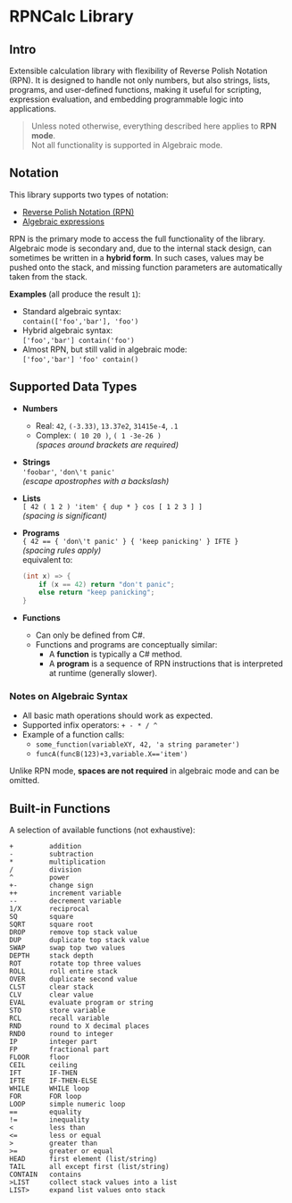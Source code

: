 # RPNCalc Library

## Intro

Extensible calculation library with flexibility of Reverse Polish Notation (RPN). It is designed to handle not only numbers, but also strings, lists, programs, and user-defined functions, making it useful for scripting, expression evaluation, and embedding programmable logic into applications.

> Unless noted otherwise, everything described here applies to **RPN mode**.  
> Not all functionality is supported in Algebraic mode.

## Notation

This library supports two types of notation:

- [Reverse Polish Notation (RPN)](https://en.wikipedia.org/wiki/Reverse_Polish_notation)
- [Algebraic expressions](https://en.wikipedia.org/wiki/Algebraic_expression)

RPN is the primary mode to access the full functionality of the library. Algebraic mode is secondary and, due to the internal stack design, can sometimes be written in a **hybrid form**. In such cases, values may be pushed onto the stack, and missing function parameters are automatically taken from the stack.

**Examples** (all produce the result `1`):

- Standard algebraic syntax:  
  ```contain(['foo','bar'], 'foo')```
- Hybrid algebraic syntax:  
  ```['foo','bar'] contain('foo')```
- Almost RPN, but still valid in algebraic mode:  
  ```['foo','bar'] 'foo' contain()```

## Supported Data Types

- **Numbers**
  - Real: `42`, `(-3.33)`, `13.37e2`, `31415e-4`, `.1`  
  - Complex: `( 10 20 )`, `( 1 -3e-26 )`  
    *(spaces around brackets are required)*

- **Strings**  
  `'foobar'`, `'don\'t panic'`  
  *(escape apostrophes with a backslash)*

- **Lists**  
  `[ 42 ( 1 2 ) 'item' { dup * } cos [ 1 2 3 ] ]`  
  *(spacing is significant)*

- **Programs**  
  `{ 42 == { 'don\'t panic' } { 'keep panicking' } IFTE }`  
  *(spacing rules apply)*  
  equivalent to:

  ```csharp
  (int x) => {
      if (x == 42) return "don't panic";
      else return "keep panicking";
  }
  ```

- **Functions**
  - Can only be defined from C#.
  - Functions and programs are conceptually similar:
    - A **function** is typically a C# method.
    - A **program** is a sequence of RPN instructions that is interpreted at runtime (generally slower).

### Notes on Algebraic Syntax

- All basic math operations should work as expected.
- Supported infix operators: `+ - * / ^`
- Example of a function calls:
  - ```some_function(variableXY, 42, 'a string parameter')```
  - ```funcA(funcB(123)+3,variable.X=='item')```

Unlike RPN mode, **spaces are not required** in algebraic mode and can be omitted.

## Built-in Functions

A selection of available functions (not exhaustive):

```text
+         addition
-         subtraction
*         multiplication
/         division
^         power
+-        change sign
++        increment variable
--        decrement variable
1/X       reciprocal
SQ        square
SQRT      square root
DROP      remove top stack value
DUP       duplicate top stack value
SWAP      swap top two values
DEPTH     stack depth
ROT       rotate top three values
ROLL      roll entire stack
OVER      duplicate second value
CLST      clear stack
CLV       clear value
EVAL      evaluate program or string
STO       store variable
RCL       recall variable
RND       round to X decimal places
RND0      round to integer
IP        integer part
FP        fractional part
FLOOR     floor
CEIL      ceiling
IFT       IF-THEN
IFTE      IF-THEN-ELSE
WHILE     WHILE loop
FOR       FOR loop
LOOP      simple numeric loop
==        equality
!=        inequality
<         less than
<=        less or equal
>         greater than
>=        greater or equal
HEAD      first element (list/string)
TAIL      all except first (list/string)
CONTAIN   contains
>LIST     collect stack values into a list
LIST>     expand list values onto stack
